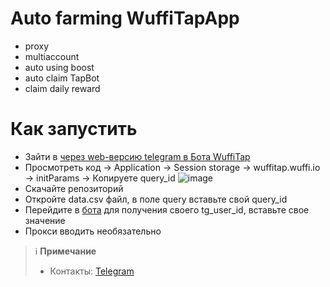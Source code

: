 # Auto farming WuffiTapApp
* proxy
* multiaccount
* auto using boost
* auto claim TapBot
* claim daily reward

# Как запустить
* Зайти в [через web-версию telegram в Бота WuffiTap](https://t.me/Wuffitap_Bot/wuffitap?startapp=r_668581793)
* Просмотреть код -> Application -> Session storage -> wuffitap.wuffi.io -> initParams -> Копируете query_id
![image](https://github.com/user-attachments/assets/550da4cc-8c4c-4e5a-bba1-01f97849962d)
* Скачайте репозиторий
* Откройте data.csv файл, в поле query вставьте свой query_id
* Перейдите в [бота](https://t.me/userinfobot) для получения своего tg_user_id, вставьте свое значение
* Прокси вводить необязательно


> ℹ️ **Примечание**
> * Контакты: [Telegram](https://t.me/Panunchik)
